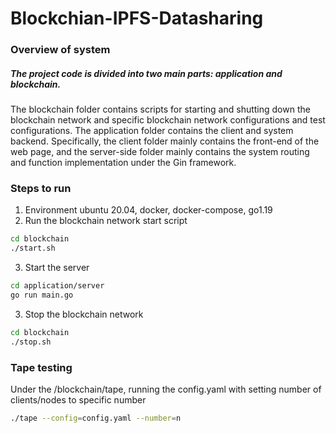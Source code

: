 # Blockchian-IPFS-Datasharing

### Overview of system
##### The project code is divided into two main parts: application and blockchain.
The blockchain folder contains scripts for starting and shutting down the blockchain network and specific blockchain network configurations and test configurations. 
The application folder contains the client and system backend. Specifically, the client folder mainly contains the front-end of the web page, and the server-side folder mainly contains the system routing and function implementation under the Gin framework.

### Steps to run
1. Environment
ubuntu 20.04, docker, docker-compose, go1.19
2. Run the blockchain network start script
```bash
cd blockchain
./start.sh
```
3. Start the server
```bash
cd application/server
go run main.go
```

3. Stop the blockchain network
```bash
cd blockchain
./stop.sh
```

### Tape testing
Under the /blockchain/tape, running the config.yaml with setting number of clients/nodes to specific number
```bash
./tape --config=config.yaml --number=n
```